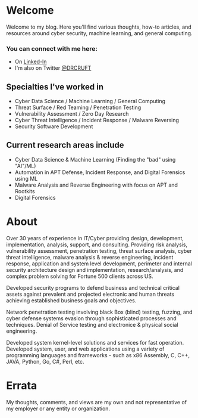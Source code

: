 # Welcome

Welcome to my blog. Here you'll find various thoughts, how-to articles, and resources around cyber security, machine learning, and general computing.

### You can connect with me here:
- On [Linked-In](https://www.linkedin.com/in/amintora/)
- I'm also on Twitter [@DRCRUFT](https://twitter.com/drcruft)

## Specialties I've worked in
- Cyber Data Science / Machine Learning / General Computing
- Threat Surface / Red Teaming / Penetration Testing
- Vulnerability Assessment / Zero Day Research
- Cyber Threat Intelligence / Incident Response / Malware Reversing
- Security Software Development

## Current research areas include
- Cyber Data Science & Machine Learning (Finding the "bad" using "AI"/ML)
- Automation in APT Defense, Incident Response, and Digital Forensics using ML
- Malware Analysis and Reverse Engineering with focus on APT and Rootkits
- Digital Forensics 

# About

Over 30 years of experience in IT/Cyber providing design, development, implementation, analysis, support, and consulting. Providing risk analysis, vulnerability assessment, penetration testing, threat surface analysis, cyber threat intelligence, malware analysis & reverse engineering, incident response, application and system level development, perimeter and internal security architecture design and implementation, research/analysis, and complex problem solving for Fortune 500 clients across US.

Developed security programs to defend business and technical critical assets against prevalent and projected electronic and human threats achieving established business goals and objectives.

Network penetration testing involving black Box (blind) testing, fuzzing, and cyber defense systems evasion through sophisticated processes and techniques. Denial of Service testing and electronice & physical social engineering.

Developed system kernel-level solutions and services for fast operation. Developed system, user, and web applications using a variety of programming languages and frameworks - such as x86 Assembly, C, C++, JAVA, Python, Go, C#, Perl, etc.

# Errata
My thoughts, comments, and views are my own and not representative of my employer or any entity or organization.
